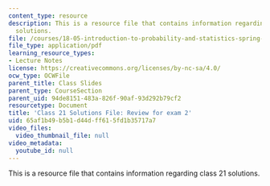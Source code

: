 ```yaml
---
content_type: resource
description: This is a resource file that contains information regarding class 21
  solutions.
file: /courses/18-05-introduction-to-probability-and-statistics-spring-2014/65af1b49b5b1d44dff615fd1b35717a7_MIT18_05S14_class21-sol.pdf
file_type: application/pdf
learning_resource_types:
- Lecture Notes
license: https://creativecommons.org/licenses/by-nc-sa/4.0/
ocw_type: OCWFile
parent_title: Class Slides
parent_type: CourseSection
parent_uid: 94de8151-483a-826f-90af-93d292b79cf2
resourcetype: Document
title: 'Class 21 Solutions File: Review for exam 2'
uid: 65af1b49-b5b1-d44d-ff61-5fd1b35717a7
video_files:
  video_thumbnail_file: null
video_metadata:
  youtube_id: null
---
```

This is a resource file that contains information regarding class 21 solutions.